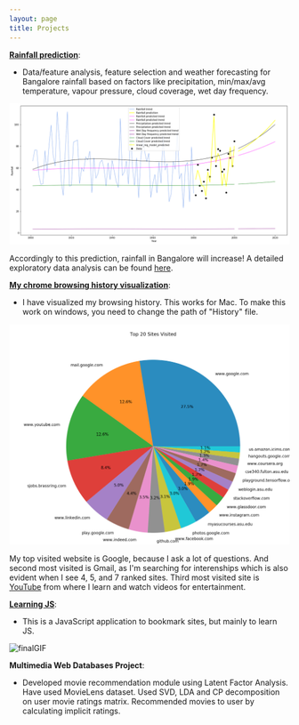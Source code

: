 ```yaml
---
layout: page
title: Projects
---
```


**[Rainfall prediction](https://github.com/channabasavagola/rainfall-prediction)**:  
- Data/feature analysis, feature selection and weather forecasting for Bangalore rainfall based on factors like precipitation, min/max/avg temperature, vapour pressure, cloud coverage, wet day frequency.

<img src="/img/rainfallPredictionImage.png" alt="rainfallPredictionImage" style="width: 700px;"/>

Accordingly to this prediction, rainfall in Bangalore will increase! 
A detailed exploratory data analysis can be found [here](https://github.com/channabasavagola/rainfall-prediction).

**[My chrome browsing history visualization](https://github.com/channabasavagola/myBrowsingAnalysis)**:  
- I have visualized my browsing history. This works for Mac. To make this work on windows, you need to change the path of "History" file.

<img src="/img/myTopBrowsingSites.png" alt="myTopBrowsingSites" style="width: 600px;"/>

My top visited website is Google, because I ask a lot of questions. And second most visited is Gmail, as I'm searching for interenships which is also evident when I see 4, 5, and 7 ranked sites. Third most visited site is [YouTube](https://www.youtube.com/channel/UCv_l4PAiASca3jzSV5NQ2Lg/playlists?view_as=subscriber) from where I learn and watch videos for entertainment.

**[Learning JS](https://github.com/channabasavagola/myBookmarker)**:  
- This is a JavaScript application to bookmark sites, but mainly to learn JS. 

<img src="/img/finalGIF.gif" alt="finalGIF" style="width: 950px;"/>

**Multimedia Web Databases Project**:  
- Developed movie recommendation module using Latent Factor Analysis. Have used MovieLens dataset. Used SVD, LDA and CP decomposition on user movie ratings matrix. Recommended movies to user by calculating implicit ratings.
